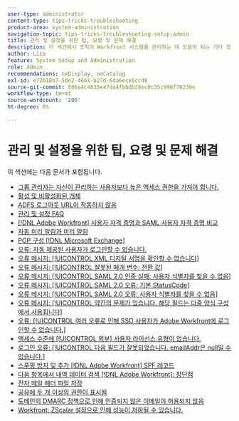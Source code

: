 ```yaml
---
user-type: administrator
content-type: tips-tricks-troubleshooting
product-area: system-administration
navigation-topic: tips-tricks-troubleshooting-setup-admin
title: 관리 및 설정을 위한 팁, 요령 및 문제 해결
description: 이 섹션에서 조직의 Workfront 시스템을 관리하는 데 도움이 되는 기타 정보를 찾아보십시오.
author: Lisa
feature: System Setup and Administration
role: Admin
recommendations: noDisplay, noCatalog
exl-id: e72018b7-5de2-4661-b27d-6da6ece5cc48
source-git-commit: 806a4c4835e47da4fbbdb28ec0c35c990f70239e
workflow-type: tm+mt
source-wordcount: '206'
ht-degree: 0%

---
```


# 관리 및 설정을 위한 팁, 요령 및 문제 해결

이 섹션에는 다음 문서가 포함됩니다.

* [그룹 관리자는 자신이 관리하는 사용자보다 높은 액세스 권한을 가져야 합니다.](/help/quicksilver/administration-and-setup/tips-tricks-and-troubleshooting/group-admin-access-level.md)
* [활성 및 비활성화된 개체](../../administration-and-setup/tips-tricks-and-troubleshooting/acitve-and-deactivated-objects.md)
* [ADFS 로그아웃 URL이 작동하지 않음](../../administration-and-setup/tips-tricks-and-troubleshooting/adfs-logout-url-doesnt-work.md)
* [관리 및 설정 FAQ](../../administration-and-setup/tips-tricks-and-troubleshooting/admin-and-setup-faq.md)
* [[!DNL Adobe Workfront] 사용자 자격 증명과 SAML 사용자 자격 증명 비교](../../administration-and-setup/tips-tricks-and-troubleshooting/wf-user-credentials-vs-saml-user-credentials.md)
* [자동 미리 알림과 미리 알림](../../administration-and-setup/tips-tricks-and-troubleshooting/auto-reminders-vs-reminder-notifications.md)
* [POP 구성 [!DNL Microsoft Exchange]](../../administration-and-setup/tips-tricks-and-troubleshooting/configure-pop-ms-exchange.md)
* [오류: 자동 제공된 사용자가 로그인할 수 없습니다.](../../administration-and-setup/tips-tricks-and-troubleshooting/error-auto-provisioned-user-cant-log-in.md)
* [오류 메시지: [!UICONTROL XML 디지털 서명을 확인할 수 없습니다]](../../administration-and-setup/tips-tricks-and-troubleshooting/error-message-couldnt-validate-xml-digital-signature.md)
* [오류 메시지: [!UICONTROL 잘못된 매개 변수: 전환 값]](../../administration-and-setup/tips-tricks-and-troubleshooting/error-message-invalid-parameter-conversion-value.md)
* [오류 메시지: [!UICONTROL SAML 2.0 인증 실패: 사용자 식별자를 찾을 수 없음]](../../administration-and-setup/tips-tricks-and-troubleshooting/error-message-saml-2-auth-failed-userid-not-found.md)
* [오류 메시지: [!UICONTROL SAML 2.0 오류: 기본 StatusCode]](../../administration-and-setup/tips-tricks-and-troubleshooting/error-message-saml-2-error-primary-statuscode.md)
* [오류 메시지: [!UICONTROL SAML 2.0 오류: 사용자 식별자를 찾을 수 없음]](../../administration-and-setup/tips-tricks-and-troubleshooting/error-message-saml-2-error-user-identifier-not-found.md)
* [오류 메시지: [!UICONTROL 약간의 문제가 있습니다. 해당 필드는 다중 양식 구성에서 사용됩니다]](../../administration-and-setup/tips-tricks-and-troubleshooting/error-message-field-used-in-multi-form-config.md)
* [오류: [!UICONTROL 여러 오류로 인해 SSO 사용자가 Adobe Workfront에 로그인할 수 없습니다.]](../../administration-and-setup/tips-tricks-and-troubleshooting/error-sso-users-unable-log-in-various-errors.md)
* [액세스 수준에 [!UICONTROL 외부] 사용자 라이선스 유형이 없습니다.](../../administration-and-setup/tips-tricks-and-troubleshooting/external-user-license-type-missing-from-access-levels.md)
* [로그인 오류: [!UICONTROL 다음 필드가 잘못되었습니다. emailAddr은 null일 수 없습니다.]](../../administration-and-setup/tips-tricks-and-troubleshooting/login-error-following-field-invalid-emailaddr-cant-be-null.md)
* [스푸핑 방지 및 추가 [!DNL Adobe Workfront] SPF 레코드](../../administration-and-setup/tips-tricks-and-troubleshooting/prevent-spoofing-add-wf-spf-records.md)
* [다음 항목에서 내역 데이터 검색 [!DNL Adobe Workfront]: 장단점](../../administration-and-setup/tips-tricks-and-troubleshooting/how-to-get-data-out-of-wf.md)
* [전자 메일 헤더 파일 저장](../../administration-and-setup/tips-tricks-and-troubleshooting/save-an-email-header-file.md)
* [공유에 두 개 이상의 권한이 표시됨](../../administration-and-setup/tips-tricks-and-troubleshooting/sharing-shows-more-than-1-permission.md)
* [도메인의 DMARC 정책으로 인해 인증되지 않은 이메일이 허용되지 않음](../../administration-and-setup/tips-tricks-and-troubleshooting/unauthenticated-email-not-accepted-domains-dmarc-policy.md)
* [Workfront: ZScalar 설정으로 인해 성능이 저하될 수 있습니다.](../../administration-and-setup/tips-tricks-and-troubleshooting/zscalar-affects-performance.md)

